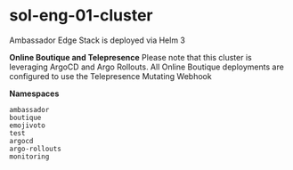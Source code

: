 # sol-eng-01-cluster
Ambassador Edge Stack is deployed via Helm 3

**Online Boutique and Telepresence**
Please note that this cluster is leveraging ArgoCD and Argo Rollouts.
All Online Boutique deployments are configured to use the Telepresence Mutating Webhook  


**Namespaces**
~~~
ambassador
boutique
emojivoto
test
argocd
argo-rollouts
monitoring
~~~
